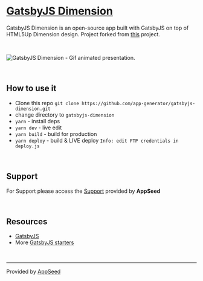 # [GatsbyJS Dimension](https://appseed.us/apps/gatsbyjs/html5up-dimension)

GatsbyJS Dimension is an open-source app built with GatsbyJS on top of HTML5Up Dimension design. 
Project forked from [this](https://github.com/codebushi/gatsby-starter-dimension-codebushi) project.

<br />

![GatsbyJS Dimension - Gif animated presentation.](https://github.com/app-generator/static/blob/master/products/gatsbyjs-apps-intro.gif?raw=true)

<br />

## How to use it
- Clone this repo `git clone https://github.com/app-generator/gatsbyjs-dimension.git`
- change directory to `gatsbyjs-dimension`
- `yarn` - install deps
- `yarn dev` - live edit
- `yarn build` - build for production
- `yarn deploy` - build & LIVE deploy `Info: edit FTP credentials in deploy.js `

<br />

## Support

For Support please access the [Support](https://appseed.us/support) provided by **AppSeed** 

<br />

## Resources
 
 - [GatsbyJS](https://www.gatsbyjs.org/)
 - More [GatsbyJS starters](https://github.com/app-generator/gatsbyjs)

<br />

---
Provided by [AppSeed](https://appseed.us/apps/gatsbyjs)
